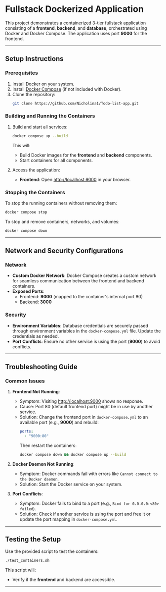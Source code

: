 # Fullstack Dockerized Application

This project demonstrates a containerized 3-tier fullstack application consisting of a **frontend**, **backend**, and **database**, orchestrated using Docker and Docker Compose. The application uses port **9000** for the frontend.

---

## **Setup Instructions**

### **Prerequisites**
1. Install [Docker](https://docs.docker.com/get-docker/) on your system.
2. Install [Docker Compose](https://docs.docker.com/compose/install/) (if not included with Docker).
3. Clone the repository:
   ```bash
   git clone https://github.com/Nicholina1/Todo-list-app.git
   ```

### **Building and Running the Containers**
1. Build and start all services:
   ```bash
   docker compose up --build
   ```
   This will:
   - Build Docker images for the **frontend** and **backend** components.
   - Start containers for all components.

2. Access the application:
   - **Frontend**: Open [http://localhost:9000](http://localhost:9000) in your browser.

### **Stopping the Containers**
To stop the running containers without removing them:
```bash
docker compose stop
```

To stop and remove containers, networks, and volumes:
```bash
docker compose down
```

---

## **Network and Security Configurations**

### **Network**
- **Custom Docker Network**: Docker Compose creates a custom network for seamless communication between the frontend and backend containers.
- **Exposed Ports**:
  - Frontend: **9000** (mapped to the container's internal port 80)
  - Backend: **3000**

### **Security**
- **Environment Variables**: Database credentials are securely passed through environment variables in the `docker-compose.yml` file. Update the credentials as needed.
- **Port Conflicts**: Ensure no other service is using the port (**9000**) to avoid conflicts.

---

## **Troubleshooting Guide**

### **Common Issues**
1. **Frontend Not Running**:
   - Symptom: Visiting [http://localhost:9000](http://localhost:9000) shows no response.
   - Cause: Port 80 (default frontend port) might be in use by another service.
   - Solution: Change the frontend port in `docker-compose.yml` to an available port (e.g., **9000**) and rebuild:
     ```yaml
     ports:
       - "9000:80"
     ```
     Then restart the containers:
     ```bash
     docker compose down && docker compose up --build
     ```

2. **Docker Daemon Not Running**:
   - Symptom: Docker commands fail with errors like `Cannot connect to the Docker daemon`.
   - Solution: Start the Docker service on your system.

3. **Port Conflicts**:
   - Symptom: Docker fails to bind to a port (e.g., `Bind for 0.0.0.0:<80> failed`).
   - Solution: Check if another service is using the port and free it or update the port mapping in `docker-compose.yml`.

---

## **Testing the Setup**
Use the provided script to test the containers:
```bash
./test_containers.sh
```
This script will:
- Verify if the **frontend** and backend are accessible.

---

